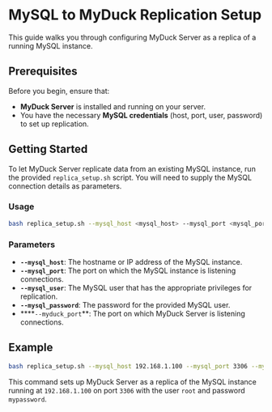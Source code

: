 # MySQL to MyDuck Replication Setup

This guide walks you through configuring MyDuck Server as a replica of a running MySQL instance.

## Prerequisites

Before you begin, ensure that:

- **MyDuck Server** is installed and running on your server.
- You have the necessary **MySQL credentials** (host, port, user, password) to set up replication.

## Getting Started

To let MyDuck Server replicate data from an existing MySQL instance, run the provided `replica_setup.sh` script. You will need to supply the MySQL connection details as parameters.

### Usage

```bash
bash replica_setup.sh --mysql_host <mysql_host> --mysql_port <mysql_port> --mysql_user <mysql_user> --mysql_password <mysql_password> --myduck_port <myduck_port>
```

### Parameters

- **`--mysql_host`**: The hostname or IP address of the MySQL instance.
- **`--mysql_port`**: The port on which the MySQL instance is listening connections.
- **`--mysql_user`**: The MySQL user that has the appropriate privileges for replication.
- **`--mysql_password`**: The password for the provided MySQL user.
- ****`--myduck_port`**: The port on which MyDuck Server is listening connections.

## Example

```bash
bash replica_setup.sh --mysql_host 192.168.1.100 --mysql_port 3306 --mysql_user root --mysql_password mypassword
```

This command sets up MyDuck Server as a replica of the MySQL instance running at `192.168.1.100` on port `3306` with the user `root` and password `mypassword`.